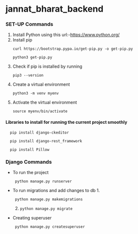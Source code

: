 # jannat_bharat_backend

### SET-UP Commands

1. Install Python using this url:-https://www.python.org/
2. Install pip
   ```
   curl https://bootstrap.pypa.io/get-pip.py -o get-pip.py
   ```
   ```
   python3 get-pip.py
   ```
3. Check if pip is installed by running
    ```
    pip3 --version
    ```
4. Create a virtual environment 
   ```
   python3 -m venv myenv
   ```
5. Activate the virtual environment
   ```
   source myenv/bin/activate
   ```

#### Libraries to install for running the current project smoothly

   ```
     pip install django-ckeditor
   ```
   ```
     pip install django-rest_framework 
   ```
   ```
     pip install Pillow
   ```

### Django Commands 

+ To run the project
   ```
    python manage.py runserver
   ```
+ To run migrations and add changes to db
  1.
     ```
      python manage.py makemigrations
     ```  
  2.
     ```
     python manage.py migrate
     ```
+ Creating superuser
   ```
    python manage.py createsuperuser
   ```
  

